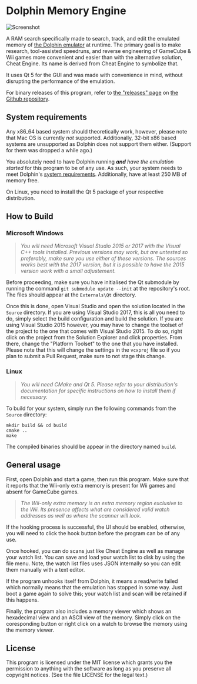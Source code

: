 # Dolphin Memory Engine

![Screenshot](https://raw.githubusercontent.com/aldelaro5/Dolphin-memory-engine/master/Docs/screenshot.png)

A RAM search specifically made to search, track, and edit the emulated memory of [the Dolphin emulator](https://github.com/dolphin-emu/dolphin) at runtime. The primary goal is to make research, tool-assisted speedruns, and reverse engineering of GameCube & Wii games more convenient and easier than with the alternative solution, Cheat Engine. Its name is derived from Cheat Engine to symbolize that.

It uses Qt 5 for the GUI and was made with convenience in mind, without disrupting the performance of the emulation.

For binary releases of this program, refer to [the "releases" page](https://github.com/aldelaro5/Dolphin-memory-engine/releases) on [the Github repository](https://github.com/aldelaro5/Dolphin-memory-engine).


## System requirements
Any x86_64 based system should theoretically work, however, please note that Mac OS is currently _not_ supported. Additionally, 32-bit x86 based systems are unsupported as Dolphin does not support them either. (Support for them was dropped a while ago.)

You absolutely need to have Dolphin running ***and*** _have the emulation started_ for this program to be of any use. As such, your system needs to meet Dolphin's [system requirements](https://github.com/dolphin-emu/dolphin#system-requirements). Additionally, have at least 250 MB of memory free.

On Linux, you need to install the Qt 5 package of your respective distribution.


## How to Build
### Microsoft Windows
> *You will need Microsoft Visual Studio 2015 or 2017 with the Visual C++ tools installed.  Previous versions may work, but are untested so preferably, make sure you use either of these versions.  The sources works best with the 2017 version, but it is possible to have the 2015 version work with a small adjustement.*

Before proceeding, make sure you have initialised the Qt submodule by running the command `git submodule update --init` at the repository's root.  The files should appear at the `Externals\Qt` directory.

Once this is done, open Visual Studio and open the solution located in the `Source` directory.  If you are using Visual Studio 2017, this is all you need to do, simply select the build configuration and build the solution.  If you are using Visual Studio 2015 however, you may have to change the toolset of the project to the one that comes with Visual Studio 2015.  To do so, right click on the project from the Solution Explorer and click properties.  From there, change the "Platform Toolset" to the one that you have installed.  Please note that this will change the settings in the `vcxproj` file so if you plan to submit a Pull Request, make sure to not stage this change.


### Linux
> _You will need CMake and Qt 5. Please refer to your distribution's documentation for specific instructions on how to install them if necessary._

To build for your system, simply run the following commands from the `Source` directory:

	mkdir build && cd build
	cmake ..
	make

The compiled binaries should be appear in the directory named `build`.


## General usage
First, open Dolphin and start a game, then run this program. Make sure that it reports that the Wii-only extra memory is present for Wii games and absent for GameCube games.

>_The Wii-only extra memory is an extra memory region exclusive to the Wii. Its presence affects what are considered valid watch addresses as well as where the scanner will look._

If the hooking process is successful, the UI should be enabled, otherwise, you will need to click the hook button before the program can be of any use.

Once hooked, you can do scans just like Cheat Engine as well as manage your watch list. You can save and load your watch list to disk by using the file menu. Note, the watch list files uses JSON internally so you can edit them manually with a text editor.

If the program unhooks itself from Dolphin, it means a read/write failed which normally means that the emulation has stopped in some way. Just boot a game again to solve this; your watch list and scan will be retained if this happens.

Finally, the program also includes a memory viewer which shows an hexadecimal view and an ASCII view of the memory.  Simply click on the coresponding button or right click on a watch to browse the memory using the memory viewer.


## License
This program is licensed under the MIT license which grants you the permission to anything with the software as long as you preserve all copyright notices. (See the file LICENSE for the legal text.)
